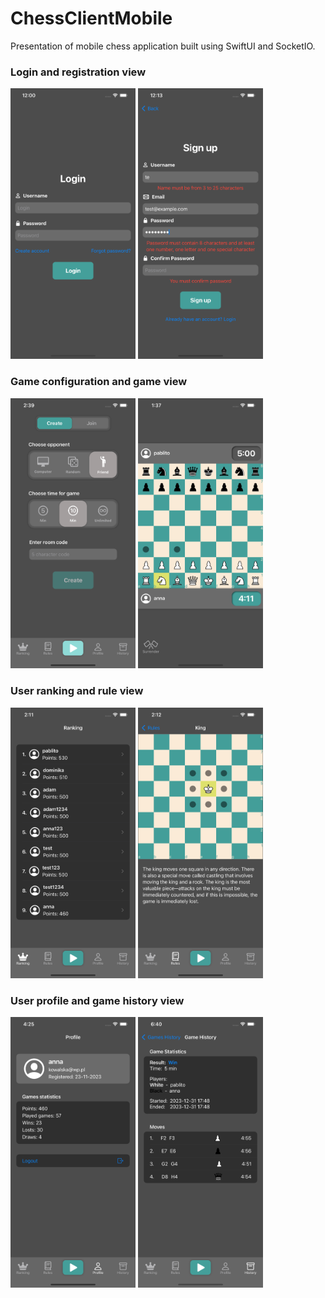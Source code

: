 # ChessClientMobile
Presentation of mobile chess application built using SwiftUI and SocketIO.

### Login and registration view
<img alt="login" src="./screenshots/login.png" width="200" /> <img alt="register" src="./screenshots/register.png" width="200" />

### Game configuration and game view
<img alt="menu" src="./screenshots/menu.png" width="200" /> <img alt="game" src="./screenshots/game.png" width="200" />

### User ranking and rule view
<img alt="ranking" src="./screenshots/ranking.png" width="200" /> <img alt="rule" src="./screenshots/rule.png" width="200" />

### User profile and game history view
<img alt="profile" src="./screenshots/profile.png" width="200" /> <img alt="history" src="./screenshots/history.png" width="200" />